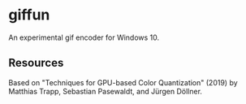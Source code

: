 # giffun
An experimental gif encoder for Windows 10.

## Resources
Based on "Techniques for GPU-based Color Quantization" (2019) by Matthias Trapp, Sebastian Pasewaldt, and Jürgen Döllner.
